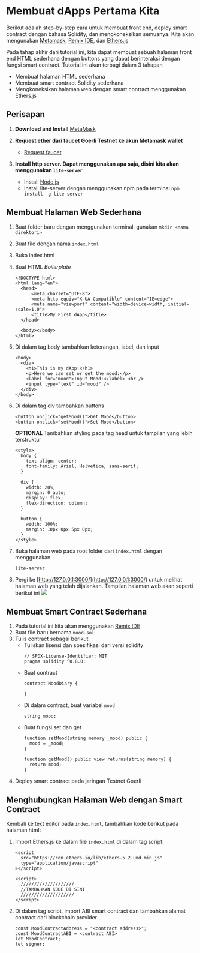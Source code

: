 # Membuat dApps Pertama Kita

Berikut adalah step-by-step cara untuk membuat front end, deploy smart contract dengan bahasa Solidity, dan mengkoneksikan semuanya. Kita akan mengunakan [Metamask](https://metamask.io/), [Remix IDE](https://remix-project.org/), dan [Ethers.js](https://docs.ethers.io/v5/)

Pada tahap akhir dari tutorial ini, kita dapat membuat sebuah halaman front end HTML sederhana dengan buttons yang dapat berinteraksi dengan fungsi smart contract. Tutorial ini akan terbagi dalam 3 tahapan
  - Membuat halaman HTML sederhana
  - Membuat smart contract Solidity sederhana
  - Mengkoneksikan halaman web dengan smart contract menggunakan Ethers.js

## Perisapan
1. **Download and Install** [MetaMask](https://metamask.io/)
2. **Request ether dari faucet Goerli Testnet ke akun Metamask wallet**
    - [Request faucet](https://faucets.chain.link/)

3. **Install http server. Dapat menggunakan apa saja, disini kita akan menggunakan `lite-server`**
    - Install [Node.js](https://nodejs.org/en/)
    - Install lite-server dengan menggunakan npm pada terminal
      `npm install -g lite-server`


## Membuat Halaman Web Sederhana
1.  Buat folder baru dengan menggunakan terminal, gunakan `mkdir <nama direktori>`
2.  Buat file dengan nama `index.html`
3.  Buka index.html
4.  Buat HTML *Boilerplate*
    ```
    <!DOCTYPE html>
    <html lang="en">
      <head>
          <meta charset="UTF-8">
          <meta http-equiv="X-UA-Compatible" content="IE=edge">
          <meta name="viewport" content="width=device-width, initial-scale=1.0">
          <title>My First dApp</title>
      </head>

      <body></body>
    </html>
    ```
    
5.  Di dalam tag body tambahkan keterangan, label, dan input
    ```
    <body>
      <div>
        <h1>This is my dApp!</h1>
        <p>Here we can set or get the mood:</p>
        <label for="mood">Input Mood:</label> <br />
        <input type="text" id="mood" />
      </div>
    </body>
    ```
    
6.  Di dalam tag div tambahkan buttons
    ```
    <button onclick="getMood()">Get Mood</button>
    <button onclick="setMood()">Set Mood</button>
    ```
    
    **OPTIONAL** Tambahkan styling pada tag head untuk tampilan yang lebih terstruktur
    ```
    <style>
      body {
        text-align: center;
        font-family: Arial, Helvetica, sans-serif;
      }

      div {
        width: 20%;
        margin: 0 auto;
        display: flex;
        flex-direction: column;
      }

      button {
        width: 100%;
        margin: 10px 0px 5px 0px;
      }
    </style>
    ```

8.  Buka halaman web pada root folder dari `index.html` dengan menggunakan
    ```
    lite-server
    ```
    
9.  Pergi ke [http://127.0.0.1:3000/](http://127.0.0.1:3000/) untuk melihat halaman web yang telah dijalankan. Tampilan halaman web akan seperti berikut ini
    ![](https://user-images.githubusercontent.com/37977826/201115792-d108318d-0ce7-4d20-b043-37ab3efe2ee4.png)
    
## Membuat Smart Contract Sederhana
1.  Pada tutorial ini kita akan menggunakan [Remix IDE](https://remix-project.org/)
2.  Buat file baru bernama `mood.sol`
3.  Tulis contract sebagai berikut
    - Tuliskan lisensi dan spesifikasi dari versi solidity
      ```
      // SPDX-License-Identifier: MIT
      pragma solidity ^0.8.0;
      ```
    - Buat contract
      ```
      contract MoodDiary {
      
      }
      ```
    - Di dalam contract, buat variabel `mood`
      ```
      string mood;
      ```
    - Buat fungsi set dan get
      ```
      function setMood(string memory _mood) public {
        mood = _mood;
      }
      
      function getMood() public view returns(string memory) {
        return mood;
      }
      ```
4.  Deploy smart contract pada jaringan Testnet Goerli

## Menghubungkan Halaman Web dengan Smart Contract

Kembali ke text editor pada `index.html`, tambahkan kode berikut pada halaman html:
  1.  Import Ethers.js ke dalam file `index.html` di dalam tag script:
      ```
      <script
        src="https://cdn.ethers.io/lib/ethers-5.2.umd.min.js"
        type="application/javascript"
      ></script>

      <script>
        ////////////////////
        //TAMBAHKAN KODE DI SINI
        ////////////////////
      </script>
      ```
  2.  Di dalam tag script, import ABI smart contract dan tambahkan alamat contract dari blockchain provider
      ```
      const MoodContractAddress = "<contract address>";
      const MoodContractABI = <contract ABI>
      let MoodContract;
      let signer;
      ```

